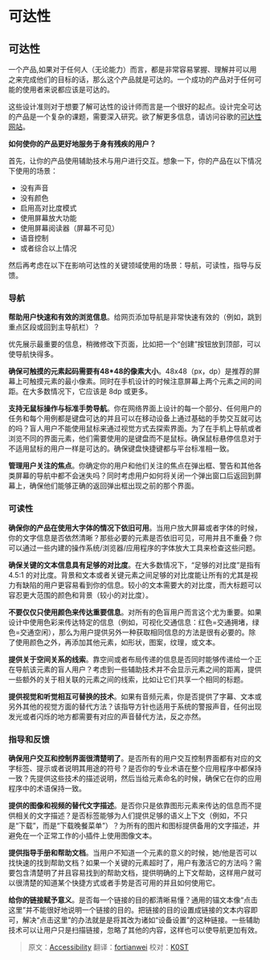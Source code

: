 # 可达性

## 可达性

一个产品,如果对于任何人（无论能力）而言，都是非常容易掌握、理解并可以用之来完成他们的目标的话，那么这个产品就是可达的。一个成功的产品对于任何可能的使用者来说都应该是可达的。  

这些设计准则对于想要了解可达性的设计师而言是一个很好的起点。设计完全可达的产品是一个复杂的课题，需要深入研究。欲了解更多信息，请访问谷歌的[可达性网站](<http://www.google.com/accessibility/building/>)。 

**如何使你的产品更好地服务于身有残疾的用户？** 

首先，让你的产品使用辅助技术与用户进行交互。想象一下，你的产品在以下情况下使用的场景：

- 没有声音
- 没有颜色
- 启用高对比度模式
- 使用屏幕放大功能
- 使用屏幕阅读器（屏幕不可见）
- 语音控制
- 或者综合以上情况

然后再考虑在以下在影响可达性的关键领域使用的场景：导航，可读性，指导与反馈。

### 导航

**帮助用户快速和有效的浏览信息**。给网页添加导航是非常快速有效的（例如，跳到重点区段或回到主导航栏）？   

优先展示最重要的信息，稍微修改下页面，比如把一个“创建”按钮放到顶部，可以使导航快得多。

**确保可触摸的元素起码需要有48*48的像素大小**。48x48（px，dp）是推荐的屏幕上可触摸元素的最小像素。同时在手机设计的时候注意屏幕上两个元素之间的间距。在大多数情况下，它应该是 8dp 或更多。

**支持无鼠标操作与标准手势导航**。你在网络界面上设计的每一个部分、任何用户的任务和每个用例都是键盘可达的并且可以在移动设备上通过基础的手势交互就可达的吗？盲人用户不能使用鼠标来通过视觉方式去探索界面。为了在手机上导航或者浏览不同的界面元素，他们需要使用的是键盘而不是鼠标。确保鼠标悬停信息对于不适用鼠标的用户一样是可达的。确保键盘快捷键都与平台标准相一致。

**管理用户关注的焦点**。你确定你的用户和他们关注的焦点在弹出框、警告和其他各类屏幕的导航中都不会迷失吗？同时考虑用户如何将关闭一个弹出窗口后返回到屏幕上，确保他们能够正确的返回弹出框出现之前的那个界面。

### 可读性

**确保你的产品在使用大字体的情况下依旧可用**。当用户放大屏幕或者字体的时候，你的文字信息是否依然清晰？那些必要的元素是否依旧可见，可用并且不重叠？你可以通过一些内建的操作系统/浏览器/应用程序的字体放大工具来检查这些问题。

**确保关键的文本信息具有足够的对比度**。在大多数情况下，“足够的对比度”是指有 4.5:1 的对比度。背景和文本或者关键元素之间足够的对比度能让所有的尤其是视力有缺陷的用户更容易看到你的信息。较小的文本需要大的对比度，而大标题可以容忍更大范围的颜色和背景（较小的对比度）。

**不要仅仅只使用颜色来传达重要信息**。对所有的色盲用户而言这个尤为重要。如果设计中使用色彩来传达特定的信息（例如，可视化交通信息：红色=交通拥堵，绿色=交通空闲），那么为用户提供另外一种获取相同信息的方法是很有必要的。除了使用颜色之外，再添加其他元素，如形状，图案，纹理，或文本。


**提供关于空间关系的线索**。靠空间或者布局传递的信息是否同时能够传递给一个正在导航该元素的盲人用户？考虑到一些辅助技术并不会显示元素之间的距离，提供一些额外的关于相关联的元素之间的线索，比如让它们共享一个相同的标题。

**提供视觉和听觉相互可替换的技术**。如果有音频元素，你是否提供了字幕、文本或另外其他的视觉方面的替代方法？该指导方针也适用于系统的警报声音，任何出现发光或者闪烁的地方都需要有对应的声音替代方法，反之亦然。


### 指导和反馈   

**确保用户交互和控制界面很清楚明了**。是否所有的用户交互控制界面都有对应的文字标签、提示或者说明其用途的符号？是否你的专业术语在整个应用程序中都保持一致？先提供这些技术的描述说明，然后当给元素命名的时候，确保它在你的应用程序中的术语保持一致。

**提供的图像和视频的替代文字描述**。是否你只是依靠图形元素来传达的信息而不提供相关的文字描述？是否标签能够为人们提供足够的语义上下文（例如，不只是“下载”，而是“下载晚餐菜单”）？为所有的图片和图标提供备用的文字描述，并避免在一个正常工作的小插件上使用图像文本。

**提供指导手册和帮助文档**。当用户不知道一个元素的意义的时候，她/他是否可以找快速的找到帮助文档？如果一个关键的元素超时了，用户有激活它的方法吗？需要包含清楚明了并且容易找到的帮助文档，提供明确的上下文帮助，这样用户就可以很清楚的知道某个快捷方式或者手势是否可用的并且如何使用它。

**给你的链接赋予意义**。是否每一个链接的目的都清晰易懂？通用的锚文本像“点击这里”并不能很好地说明一个链接的目的。把链接的目的设置成链接的文本内容即可，解决“点击这里”的办法就是是将其改为诸如“设备设置”的这种链接。一些辅助技术可以让用户只是扫描链接，忽略了其他的内容，这样也可以使导航更加有效。

> 原文：[Accessibility](http://www.google.com/design/spec/usability/accessibility.html) 翻译：[fortianwei](https://github.com/fortianwei) 校对：[K0ST](https://github.com/K0ST)

